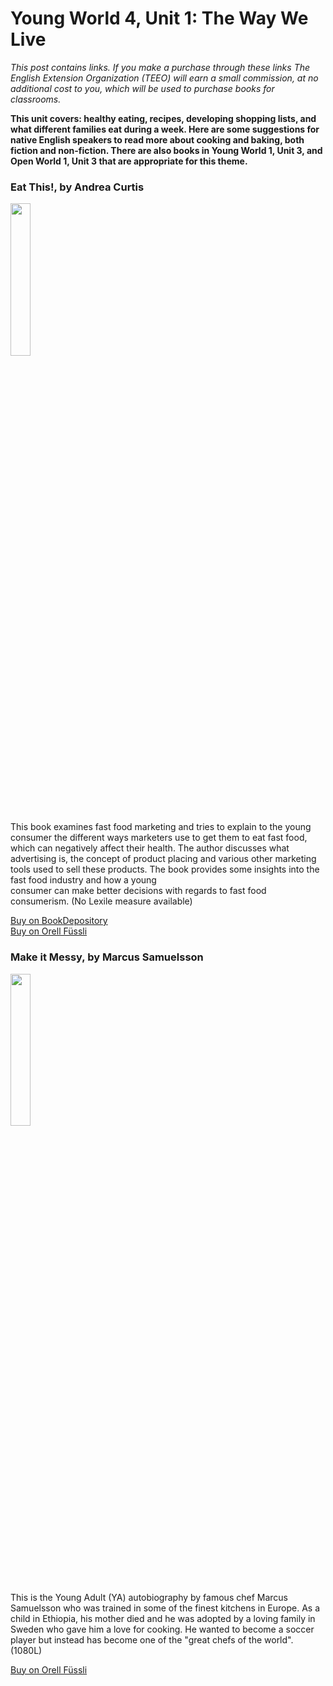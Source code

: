 # Young World 4, Unit 1: The Way We Live

*This post contains links. If you make a purchase through these links The English Extension Organization (TEEO) will earn a small commission, at no additional cost to you, which will be used to purchase books for classrooms.*

**This unit covers: healthy eating, recipes, developing shopping lists, and what different families eat during a week.   Here are some suggestions for native English speakers to read more about cooking and baking, both fiction and non-fiction.  There are also books in Young World 1, Unit 3, and Open World 1, Unit 3 that are appropriate for this theme.** 

### Eat This!, by Andrea Curtis

<img src="https://imgur.com/JerfxFx.png" width="25%" />

This book examines fast food marketing and tries to explain to the young consumer the different  ways marketers use to get them to eat fast food, which can negatively affect their health. The author  discusses what advertising is, the concept of product placing and various other marketing tools used  to sell these products. The book provides some insights into the fast food industry and how a young  
consumer can make better decisions with regards to fast food consumerism.
(No Lexile measure available)

<a href="https://www.bookdepository.com/Eat-This-Andrea-Curtis-Peggy-Collins/9780889955325" rel="nofollow"> Buy on BookDepository</a>  
<a href="https://www.orellfuessli.ch/shop/home/artikeldetails/A1037393229" rel="nofollow">Buy on Orell Füssli</a> 


### Make it Messy, by Marcus Samuelsson

<img src="https://i.imgur.com/g0kZ505.png" width="25%" />

This is the Young Adult (YA) autobiography by famous chef Marcus Samuelsson who was trained in some of the finest kitchens in Europe.  As a child in Ethiopia, his mother died and he was adopted by a loving family in Sweden who gave him a love for cooking.  He wanted to become a soccer player but instead has become one of the "great chefs of the world".  (1080L)

<a href="https://www.orellfuessli.ch/shop/home/artikeldetails/A1034596066" rel="nofollow">Buy on Orell Füssli</a>
<!--stackedit_data:
eyJoaXN0b3J5IjpbLTIwNTQxOTg2MTEsLTE0ODM2NzkxMjMsLT
E2NDk4NTc0NzldfQ==
-->